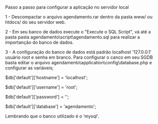 Passo a passo para configurar a aplicação no servidor local

1 - Descompactar o arquivo agendamento.rar dentro da pasta www/ ou htdocs/ do seu servidor web.

2 - Em seu banco de dados execute o "Execute o SQL Script", vá até a pasta pasta agendamento\script\agendamento.sql para realizar a importanção do banco de dados.

3 - A configuração do banco de dados está padrão localhost '127.0.0.1' usuário root e senha em branco.
Para configurar o canco em seu SGDB basta editar o arquivo agendamento\application\config\database.php e configurar as variáveis;

$db['default']['hostname'] = 'localhost';

$db['default']['username'] = 'root';

$db['default']['password'] = '';

$db['default']['database'] = 'agendamento';

Lembrando que o banco utilizado é o 'mysql'.
